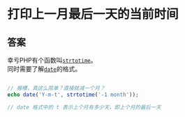# 打印上一月最后一天的当前时间 #

## 答案  ##

幸亏PHP有个函数叫[`strtotime`](http://php.net/manual/zh/function.strtotime.php)。  
同时需要了解[`date`](http://php.net/manual/zh/function.date.php)的格式。

``` php

// 握槽，真这么简单？直接就减一个月？
echo date('Y-m-t', strtotime('-1 month')); 

// date 格式中的 t 表示上个月有多少天，即上个月的最后一天
```

